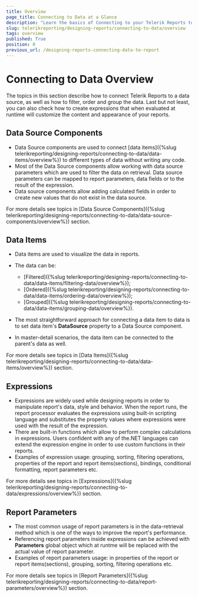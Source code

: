 ```yaml
---
title: Overview
page_title: Connecting to Data at a Glance
description: "Learn the basics of Connecting to your Telerik Reports to Data, how to filter, order and group the data."
slug: telerikreporting/designing-reports/connecting-to-data/overview
tags: overview
published: True
position: 0
previous_url: /designing-reports-connecting-data-to-report
---
```


# Connecting to Data Overview

The topics in this section describe how to connect Telerik Reports to a data source, as well as how to filter, order and group the data. Last but not least, you can also check how to create expressions that when evaluated at runtime will customize the content and appearance of your reports.

## Data Source Components

* Data Source components are used to connect [data items]({%slug telerikreporting/designing-reports/connecting-to-data/data-items/overview%}) to different types of data without writing any code.
* Most of the Data Source components allow working with data source parameters which are used to filter the data on retrieval. Data source parameters can be mapped to report parameters, data fields or to the result of the expression.
* Data source components allow adding calculated fields in order to create new values that do not exist in the data source.

For more details see topics in [Data Source Components]({%slug telerikreporting/designing-reports/connecting-to-data/data-source-components/overview%}) section.

## Data Items

* Data items are used to visualize the data in reports.
* The data can be:

	+ [Filtered]({%slug telerikreporting/designing-reports/connecting-to-data/data-items/filtering-data/overview%});
	+ [Ordered]({%slug telerikreporting/designing-reports/connecting-to-data/data-items/ordering-data/overview%});
	+ [Grouped]({%slug telerikreporting/designing-reports/connecting-to-data/data-items/grouping-data/overview%}).

* The most straightforward approach for connecting a data item to data is to set data item's __DataSource__ property to a Data Source component.
* In master-detail scenarios, the data item can be connected to the parent's data as well.

For more details see topics in [Data Items]({%slug telerikreporting/designing-reports/connecting-to-data/data-items/overview%}) section.

## Expressions

* Expressions are widely used while designing reports in order to manipulate report's data, style and behavior. When the report runs, the report processor evaluates the expressions using built-in scripting language and substitutes the property values where expressions were used with the result of the expression.
* There are built-in functions which allow to perform complex calculations in expressions. Users confident with any of the.NET languages can extend the expression engine in order to use custom functions in their reports.
* Examples of expression usage: grouping, sorting, filtering operations, properties of the report and report items(sections), bindings, conditional formatting, report parameters etc.

For more details see topics in [Expressions]({%slug telerikreporting/designing-reports/connecting-to-data/expressions/overview%}) section.

## Report Parameters

* The most common usage of report parameters is in the data-retrieval method which is one of the ways to improve the report's performance.
* Referencing report parameters inside expressions can be achieved with __Parameters__ global object which at runtme will be replaced with the actual value of report parameter.
* Examples of report parameters usage: in properties of the report or report items(sections), grouping, sorting, filtering operations etc.

For more details see topics in [Report Parameters]({%slug telerikreporting/designing-reports/connecting-to-data/report-parameters/overview%}) section.

